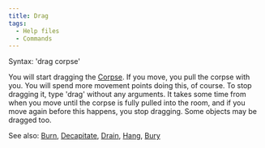 ```yaml
---
title: Drag
tags:
  - Help files
  - Commands
---
```

Syntax: 'drag corpse'

You will start dragging the [Corpse](Corpse "wikilink"). If you move,
you pull the corpse with you. You will spend more movement points doing
this, of course. To stop dragging it, type 'drag' without any arguments.
It takes some time from when you move until the corpse is fully pulled
into the room, and if you move again before this happens, you stop
dragging. Some objects may be dragged too.

See also: [Burn](Burn "wikilink"), [Decapitate](Decapitate "wikilink"),
[Drain](Drain "wikilink"), [Hang](Hang "wikilink"),
[Bury](Bury "wikilink")
